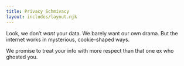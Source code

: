 ```yaml
---
title: Privacy Schmivacy
layout: includes/layout.njk
---
```

Look, we don’t *want* your data. We barely want our own drama. But the internet works in mysterious, cookie-shaped ways.

We promise to treat your info with more respect than that one ex who ghosted you.

